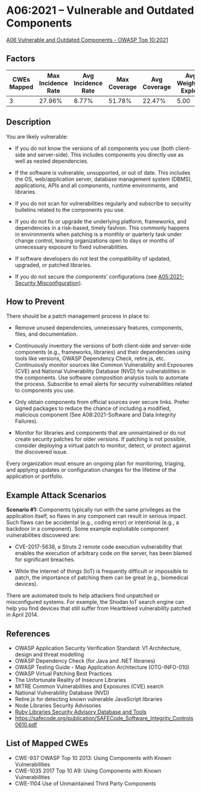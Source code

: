 # A06:2021 – Vulnerable and Outdated Components

[A06 Vulnerable and Outdated Components - OWASP Top 10:2021](https://owasp.org/Top10/A06_2021-Vulnerable_and_Outdated_Components/)

## Factors

| CWEs Mapped | Max Incidence Rate | Avg Incidence Rate | Max Coverage | Avg Coverage | Avg Weighted Exploit | Avg Weighted Impact | Total Occurrences | Total CVEs  |
|-------------|--------------------|--------------------|--------------|--------------|----------------------|---------------------|-------------------|-------------|
| 3           | 27.96%             | 8.77%              | 51.78%       | 22.47%       | 5.00                 | 5.00                | 30,457            | 0           |

## Description

You are likely vulnerable:

- If you do not know the versions of all components you use (both client-side and server-side). This includes components you directly use as well as nested dependencies.

- If the software is vulnerable, unsupported, or out of date. This includes the OS, web/application server, database management system (DBMS), applications, APIs and all components, runtime environments, and libraries.

- If you do not scan for vulnerabilities regularly and subscribe to security bulletins related to the components you use.

- If you do not fix or upgrade the underlying platform, frameworks, and dependencies in a risk-based, timely fashion. This commonly happens in environments when patching is a monthly or quarterly task under change control, leaving organizations open to days or months of unnecessary exposure to fixed vulnerabilities.

- If software developers do not test the compatibility of updated, upgraded, or patched libraries.

- If you do not secure the components’ configurations (see [A05:2021-Security Misconfiguration](https://owasp.org/Top10/A05_2021-Security_Misconfiguration/)).  

## How to Prevent

There should be a patch management process in place to:

- Remove unused dependencies, unnecessary features, components, files, and documentation.

- Continuously inventory the versions of both client-side and server-side components (e.g., frameworks, libraries) and their dependencies using tools like versions, OWASP Dependency Check, retire.js, etc. Continuously monitor sources like Common Vulnerability and Exposures (CVE) and National Vulnerability Database (NVD) for vulnerabilities in the components. Use software composition analysis tools to automate the process. Subscribe to email alerts for security vulnerabilities related to components you use.

- Only obtain components from official sources over secure links. Prefer signed packages to reduce the chance of including a modified, malicious component (See A08:2021-Software and Data Integrity Failures).

- Monitor for libraries and components that are unmaintained or do not create security patches for older versions. If patching is not possible, consider deploying a virtual patch to monitor, detect, or protect against the discovered issue.  

Every organization must ensure an ongoing plan for monitoring, triaging, and applying updates or configuration changes for the lifetime of the application or portfolio.

## Example Attack Scenarios

**Scenario #1:** Components typically run with the same privileges as the application itself, so flaws in any component can result in serious impact. Such flaws can be accidental (e.g., coding error) or intentional (e.g., a backdoor in a component). Some example exploitable component vulnerabilities discovered are:

- CVE-2017-5638, a Struts 2 remote code execution vulnerability that enables the execution of arbitrary code on the server, has been blamed for significant breaches.

- While the internet of things (IoT) is frequently difficult or impossible to patch, the importance of patching them can be great (e.g., biomedical devices).  

There are automated tools to help attackers find unpatched or misconfigured systems. For example, the Shodan IoT search engine can help you find devices that still suffer from Heartbleed vulnerability patched in April 2014.

## References

- OWASP Application Security Verification Standard: V1 Architecture, design and threat modelling
- OWASP Dependency Check (for Java and .NET libraries)
- OWASP Testing Guide - Map Application Architecture (OTG-INFO-010)
- OWASP Virtual Patching Best Practices
- The Unfortunate Reality of Insecure Libraries
- MITRE Common Vulnerabilities and Exposures (CVE) search
- National Vulnerability Database (NVD)
- Retire.js for detecting known vulnerable JavaScript libraries
- Node Libraries Security Advisories
- [Ruby Libraries Security Advisory Database and Tools](https://owasp.org/Top10/A06_2021-Vulnerable_and_Outdated_Components/)
- https://safecode.org/publication/SAFECode_Software_Integrity_Controls0610.pdf  

## List of Mapped CWEs

- CWE-937 OWASP Top 10 2013: Using Components with Known Vulnerabilities
- CWE-1035 2017 Top 10 A9: Using Components with Known Vulnerabilities
- CWE-1104 Use of Unmaintained Third Party Components